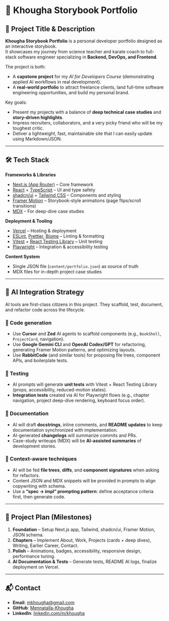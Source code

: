 # 📖 Khougha Storybook Portfolio

## 🚀 Project Title & Description
**Khougha Storybook Portfolio** is a personal developer portfolio designed as an interactive storybook.  
It showcases my journey from science teacher and karate coach to full-stack software engineer specializing in **Backend, DevOps, and Frontend**.  

The project is both:
- A **capstone project** for my *AI for Developers Course* (demonstrating applied AI workflows in real development).  
- A **real-world portfolio** to attract freelance clients, land full-time software engineering opportunities, and build my personal brand.  

Key goals:
- Present my projects with a balance of **deep technical case studies** and **story-driven highlights**.  
- Impress recruiters, collaborators, and a very picky friend who will be my toughest critic.  
- Deliver a lightweight, fast, maintainable site that I can easily update using Markdown/JSON.  

---

## 🛠️ Tech Stack

**Frameworks & Libraries**
- [Next.js (App Router)](https://nextjs.org/) – Core framework  
- [React](https://react.dev/) + [TypeScript](https://www.typescriptlang.org/) – UI and type safety  
- [shadcn/ui](https://ui.shadcn.com/) + [Tailwind CSS](https://tailwindcss.com/) – Components and styling  
- [Framer Motion](https://www.framer.com/motion/) – Storybook-style animations (page flips/scroll transitions)  
- [MDX](https://mdxjs.com/) – For deep-dive case studies  

**Deployment & Tooling**
- [Vercel](https://vercel.com/) – Hosting & deployment  
- [ESLint](https://eslint.org/), [Prettier](https://prettier.io/), [Biome](https://biomejs.dev/) – Linting & formatting  
- [Vitest](https://vitest.dev/) + [React Testing Library](https://testing-library.com/docs/react-testing-library/intro/) – Unit testing  
- [Playwright](https://playwright.dev/) – Integration & accessibility testing  

**Content System**
- Single JSON file (`content/portfolio.json`) as source of truth  
- MDX files for in-depth project case studies  

---

## 🤖 AI Integration Strategy

AI tools are first-class citizens in this project. They scaffold, test, document, and refactor code across the lifecycle.  

### 🔹 Code generation
- Use **Cursor** and **Zed** AI agents to scaffold components (e.g., `BookShell`, `ProjectCard`, navigation).  
- Use **Google Gemini CLI** and **OpenAI Codex/GPT** for refactoring, generating Framer Motion patterns, and optimizing layouts.  
- Use **RabbitCode** (and similar tools) for proposing file trees, component APIs, and boilerplate tests.  

### 🔹 Testing
- AI prompts will generate **unit tests** with Vitest + React Testing Library (props, accessibility, reduced-motion states).  
- **Integration tests** created via AI for Playwright flows (e.g., chapter navigation, project deep-dive rendering, keyboard focus order).  

### 🔹 Documentation
- AI will draft **docstrings**, inline comments, and **README updates** to keep documentation synchronized with implementation.  
- AI-generated **changelogs** will summarize commits and PRs.  
- Case-study writeups (MDX) will be **AI-assisted summaries** of development stories.  

### 🔹 Context-aware techniques
- AI will be fed **file trees**, **diffs**, and **component signatures** when asking for refactors.  
- Content JSON and MDX snippets will be provided in prompts to align copywriting with schema.  
- Use a **“spec → impl” prompting pattern**: define acceptance criteria first, then generate code.  

---

## 📌 Project Plan (Milestones)

1. **Foundation** – Setup Next.js app, Tailwind, shadcn/ui, Framer Motion, JSON schema.  
2. **Chapters** – Implement About, Work, Projects (cards + deep dives), Writing, Earlier Career, Contact.  
3. **Polish** – Animations, badges, accessibility, responsive design, performance tuning.  
4. **AI Documentation & Tests** – Generate tests, README AI logs, finalize deployment on Vercel.  

---

## 📬 Contact
- **Email**: mkhougha@gmail.com  
- **GitHub**: [Mennatalla-Khougha](https://github.com/Mennatalla-Khougha)  
- **LinkedIn**: [linkedin.com/in/khougha](https://www.linkedin.com/in/khougha)  

